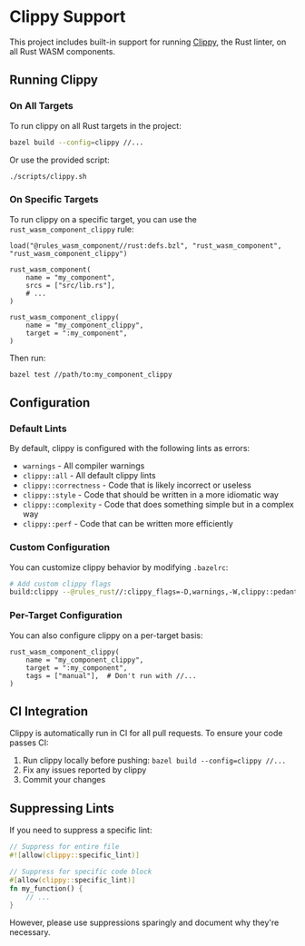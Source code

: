 # Clippy Support

This project includes built-in support for running [Clippy](https://github.com/rust-lang/rust-clippy), the Rust linter, on all Rust WASM components.

## Running Clippy

### On All Targets

To run clippy on all Rust targets in the project:

```bash
bazel build --config=clippy //...
```

Or use the provided script:

```bash
./scripts/clippy.sh
```

### On Specific Targets

To run clippy on a specific target, you can use the `rust_wasm_component_clippy` rule:

```starlark
load("@rules_wasm_component//rust:defs.bzl", "rust_wasm_component", "rust_wasm_component_clippy")

rust_wasm_component(
    name = "my_component",
    srcs = ["src/lib.rs"],
    # ...
)

rust_wasm_component_clippy(
    name = "my_component_clippy",
    target = ":my_component",
)
```

Then run:

```bash
bazel test //path/to:my_component_clippy
```

## Configuration

### Default Lints

By default, clippy is configured with the following lints as errors:

- `warnings` - All compiler warnings
- `clippy::all` - All default clippy lints
- `clippy::correctness` - Code that is likely incorrect or useless
- `clippy::style` - Code that should be written in a more idiomatic way
- `clippy::complexity` - Code that does something simple but in a complex way
- `clippy::perf` - Code that can be written more efficiently

### Custom Configuration

You can customize clippy behavior by modifying `.bazelrc`:

```bash
# Add custom clippy flags
build:clippy --@rules_rust//:clippy_flags=-D,warnings,-W,clippy::pedantic
```

### Per-Target Configuration

You can also configure clippy on a per-target basis:

```starlark
rust_wasm_component_clippy(
    name = "my_component_clippy",
    target = ":my_component",
    tags = ["manual"],  # Don't run with //...
)
```

## CI Integration

Clippy is automatically run in CI for all pull requests. To ensure your code passes CI:

1. Run clippy locally before pushing: `bazel build --config=clippy //...`
2. Fix any issues reported by clippy
3. Commit your changes

## Suppressing Lints

If you need to suppress a specific lint:

```rust
// Suppress for entire file
#![allow(clippy::specific_lint)]

// Suppress for specific code block
#[allow(clippy::specific_lint)]
fn my_function() {
    // ...
}
```

However, please use suppressions sparingly and document why they're necessary.
